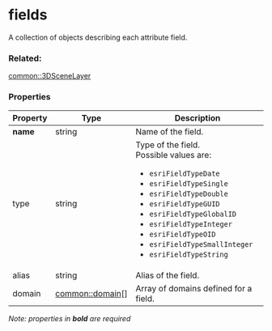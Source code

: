 # fields

A collection of objects describing each attribute field.

### Related:

[common::3DSceneLayer](3DSceneLayer.md)
### Properties

| Property | Type | Description |
| --- | --- | --- |
| **name** | string | Name of the field. |
| type | string | Type of the field.<div>Possible values are:<ul><li>`esriFieldTypeDate`</li><li>`esriFieldTypeSingle`</li><li>`esriFieldTypeDouble`</li><li>`esriFieldTypeGUID`</li><li>`esriFieldTypeGlobalID`</li><li>`esriFieldTypeInteger`</li><li>`esriFieldTypeOID`</li><li>`esriFieldTypeSmallInteger`</li><li>`esriFieldTypeString`</li></ul></div> |
| alias | string | Alias of the field. |
| domain | [common::domain](domain.md)[] | Array of domains defined for a field. |

*Note: properties in **bold** are required*

